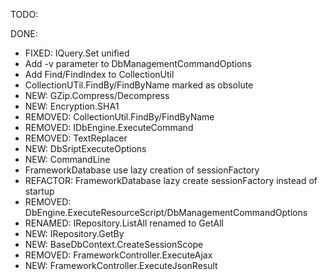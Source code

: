 TODO:

DONE:
* FIXED: IQuery<T>.Set unified
* Add -v parameter to DbManagementCommandOptions
* Add Find/FindIndex to CollectionUtil
* CollectionUTil.FindBy/FindByName marked as obsolute
* NEW: GZip.Compress/Decompress
* NEW: Encryption.SHA1
* REMOVED: CollectionUtil.FindBy/FindByName
* REMOVED: IDbEngine.ExecuteCommand
* REMOVED: TextReplacer
* NEW: DbSriptExecuteOptions
* NEW: CommandLine
* FrameworkDatabase use lazy creation of sessionFactory
* REFACTOR: FrameworkDatabase lazy create sessionFactory instead of startup
* REMOVED: DbEngine.ExecuteResourceScript/DbManagementCommandOptions
* RENAMED: IRepository.ListAll renamed to GetAll
* NEW: IRepository.GetBy
* NEW: BaseDbContext.CreateSessionScope
* REMOVED: FrameworkController.ExecuteAjax
* NEW: FrameworkController.ExecuteJsonResult
